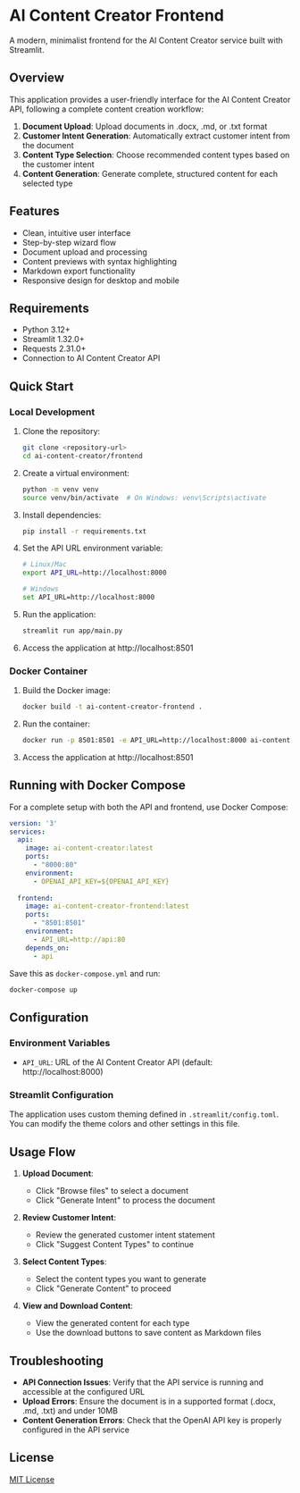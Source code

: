 # AI Content Creator Frontend

A modern, minimalist frontend for the AI Content Creator service built with Streamlit.

## Overview

This application provides a user-friendly interface for the AI Content Creator API, following a complete content creation workflow:

1. **Document Upload**: Upload documents in .docx, .md, or .txt format
2. **Customer Intent Generation**: Automatically extract customer intent from the document
3. **Content Type Selection**: Choose recommended content types based on the customer intent
4. **Content Generation**: Generate complete, structured content for each selected type

## Features

- Clean, intuitive user interface
- Step-by-step wizard flow
- Document upload and processing
- Content previews with syntax highlighting
- Markdown export functionality
- Responsive design for desktop and mobile

## Requirements

- Python 3.12+
- Streamlit 1.32.0+
- Requests 2.31.0+
- Connection to AI Content Creator API

## Quick Start

### Local Development

1. Clone the repository:
   ```bash
   git clone <repository-url>
   cd ai-content-creator/frontend
   ```

2. Create a virtual environment:
   ```bash
   python -m venv venv
   source venv/bin/activate  # On Windows: venv\Scripts\activate
   ```

3. Install dependencies:
   ```bash
   pip install -r requirements.txt
   ```

4. Set the API URL environment variable:
   ```bash
   # Linux/Mac
   export API_URL=http://localhost:8000
   
   # Windows
   set API_URL=http://localhost:8000
   ```

5. Run the application:
   ```bash
   streamlit run app/main.py
   ```

6. Access the application at http://localhost:8501

### Docker Container

1. Build the Docker image:
   ```bash
   docker build -t ai-content-creator-frontend .
   ```

2. Run the container:
   ```bash
   docker run -p 8501:8501 -e API_URL=http://localhost:8000 ai-content-creator-frontend
   ```

3. Access the application at http://localhost:8501

## Running with Docker Compose

For a complete setup with both the API and frontend, use Docker Compose:

```yaml
version: '3'
services:
  api:
    image: ai-content-creator:latest
    ports:
      - "8000:80"
    environment:
      - OPENAI_API_KEY=${OPENAI_API_KEY}
      
  frontend:
    image: ai-content-creator-frontend:latest
    ports:
      - "8501:8501"
    environment:
      - API_URL=http://api:80
    depends_on:
      - api
```

Save this as `docker-compose.yml` and run:

```bash
docker-compose up
```

## Configuration

### Environment Variables

- `API_URL`: URL of the AI Content Creator API (default: http://localhost:8000)

### Streamlit Configuration

The application uses custom theming defined in `.streamlit/config.toml`. You can modify the theme colors and other settings in this file.

## Usage Flow

1. **Upload Document**: 
   - Click "Browse files" to select a document
   - Click "Generate Intent" to process the document

2. **Review Customer Intent**:
   - Review the generated customer intent statement
   - Click "Suggest Content Types" to continue

3. **Select Content Types**:
   - Select the content types you want to generate
   - Click "Generate Content" to proceed

4. **View and Download Content**:
   - View the generated content for each type
   - Use the download buttons to save content as Markdown files

## Troubleshooting

- **API Connection Issues**: Verify that the API service is running and accessible at the configured URL
- **Upload Errors**: Ensure the document is in a supported format (.docx, .md, .txt) and under 10MB
- **Content Generation Errors**: Check that the OpenAI API key is properly configured in the API service

## License

[MIT License](LICENSE) 